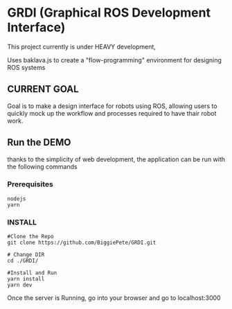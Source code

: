 # GRDI (Graphical ROS Development Interface)

This project currently is under HEAVY development,

Uses baklava.js to create a "flow-programming" environment for designing ROS systems

## CURRENT GOAL

Goal is to make a design interface for robots using ROS, allowing users to quickly mock up the workflow and processes required to have thair robot work.

## Run the DEMO

thanks to the simplicity of web development, the application can be run with the following commands

### Prerequisites

    nodejs
    yarn

### INSTALL

    #Clone the Repo
    git clone https://github.com/BiggiePete/GRDI.git

    # Change DIR
    cd ./GRDI/

    #Install and Run
    yarn install
    yarn dev

Once the server is Running, go into your browser and go to localhost:3000
